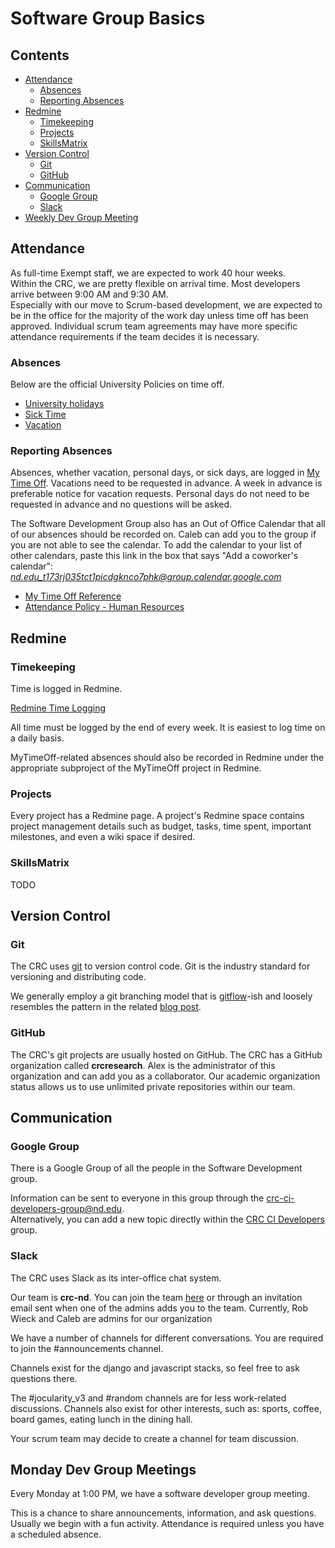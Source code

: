 # Software Group Basics

## Contents
* [Attendance](#attendance)
    * [Absences](#absences)
    * [Reporting Absences](#reporting-absences)
* [Redmine](#redmine)
    * [Timekeeping](#timekeeping)
    * [Projects](#projects)
    * [SkillsMatrix](#skillsmatrix)
* [Version Control](#version-control)
    * [Git](#git)
    * [GitHub](#github)
* [Communication](#communication)
    * [Google Group](#google-group)
    * [Slack](#slack)
* [Weekly Dev Group Meeting](#monday-dev-group-meetings)

## Attendance
As full-time Exempt staff, we are expected to work 40 hour weeks.  
Within the CRC, we are pretty flexible on arrival time. Most developers arrive between 9:00 AM and 9:30 AM.  
Especially with our move to Scrum-based development, we are expected to be in the office for the majority of the work day unless time off has been approved. Individual scrum team agreements may have more specific attendance requirements if the team decides it is necessary.

### Absences
Below are the official University Policies on time off.

* [University holidays](http://hr.nd.edu/nd-faculty-staff/forms-policies/holidays/)
* [Sick Time](http://hr.nd.edu/nd-faculty-staff/forms-policies/sick-leave-salary-continuation-administrators/)
* [Vacation](http://hr.nd.edu/nd-faculty-staff/forms-policies/vacation---administrators/)

### Reporting Absences
Absences, whether vacation, personal days, or sick days, are logged in [My Time Off](http://mytimeoff.nd.edu). Vacations need to be requested in advance. A week in advance is preferable notice for vacation requests. Personal days do not need to be requested in advance and no questions will be asked. 

The Software Development Group also has an Out of Office Calendar that all of our absences should be recorded on. Caleb can add you to the group if you are not able to see the calendar. To add the calendar to your list of other calendars, paste this link in the box that says "Add a coworker's calendar": *nd.edu_t173rj035tct1picdgknco7phk@group.calendar.google.com*

* [My Time Off Reference](http://hr.nd.edu/assets/102203/vacation_qrg.pdf)  
* [Attendance Policy - Human Resources](http://hr.nd.edu/nd-faculty-staff/forms-policies/attendance/)

## Redmine
### Timekeeping
Time is logged in Redmine.

[Redmine Time Logging](https://redmine.crc.nd.edu/reports/home/)

All time must be logged by the end of every week. It is easiest to log time on a daily basis. 

MyTimeOff-related absences should also be recorded in Redmine under the appropriate subproject of the MyTimeOff project in Redmine.

### Projects
Every project has a Redmine page. A project's Redmine space contains project management details such as budget, tasks, time spent, important milestones, and even a wiki space if desired.

### SkillsMatrix
TODO

## Version Control
### Git
The CRC uses [git](https://git-scm.com) to version control code. Git is the industry standard for versioning and distributing code. 

We generally employ a git branching model that is [gitflow](https://github.com/nvie/gitflow)-ish and loosely resembles the pattern in the related [blog post](http://nvie.com/posts/a-successful-git-branching-model/).

### GitHub
The CRC's git projects are usually hosted on GitHub. The CRC has a GitHub organization called **crcresearch**. Alex is the administrator of this organization and can add you as a collaborator. Our academic organization status allows us to use unlimited private repositories within our team.

## Communication
### Google Group
There is a Google Group of all the people in the Software Development group. 

Information can be sent to everyone in this group through the [crc-ci-developers-group@nd.edu](mailto:crc-ci-developers-group@nd.edu ).  
Alternatively, you can add a new topic directly within the [CRC CI Developers](https://groups.google.com/a/nd.edu/forum/?hl=en#!forum/crc-ci-developers-group) group.

### Slack
The CRC uses Slack as its inter-office chat system.

Our team is **crc-nd**. You can join the team [here](https://slack.com/get-started#join) or through an invitation email sent when one of the admins adds you to the team. Currently, Rob Wieck and Caleb are admins for our organization

We have a  number of channels for different conversations.
You are required to join the #announcements channel.

Channels exist for the django and javascript stacks, so feel free to ask questions there.

The #jocularity_v3 and #random channels are for less work-related discussions.
Channels also exist for other interests, such as: sports, coffee, board games, eating lunch in the dining hall. 

Your scrum team may decide to create a channel for team discussion.

## Monday Dev Group Meetings
Every Monday at 1:00 PM, we have a software developer group meeting. 

This is a chance to share announcements, information, and ask questions. Usually we begin with a fun activity. Attendance is required unless you have a scheduled absence.
